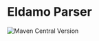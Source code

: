 Eldamo Parser
=============

![Maven Central Version](https://img.shields.io/maven-central/v/io.github.jakobteuber/eldamoParser)
